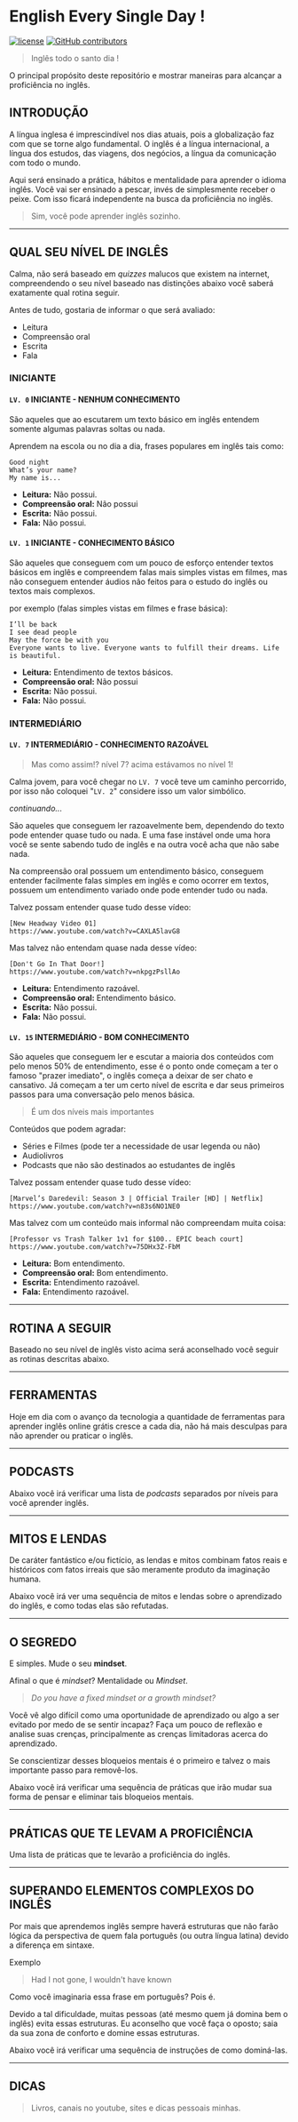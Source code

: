 # English Every Single Day !
[![license](https://img.shields.io/badge/license-MIT-%23923AF4.svg)](/LICENSE)
[![GitHub contributors](https://img.shields.io/badge/contributors-1-%23FF812A.svg)](https://github.com/EduD/english-every-single-day/graphs/contributors)
> Inglês todo o santo dia !

O principal propósito deste repositório e mostrar maneiras para alcançar a proficiência no inglês.

## INTRODUÇÃO
A língua inglesa é imprescindível nos dias atuais, pois a globalização faz com que se torne algo fundamental. O inglês é a língua internacional, a língua dos estudos, das viagens, dos negócios, a língua da comunicação com todo o mundo.

Aqui será ensinado a prática, hábitos e mentalidade para aprender o idioma inglês. Você vai ser ensinado a pescar, invés de simplesmente receber o peixe. Com isso ficará independente na busca da proficiência no inglês.

> Sim, você pode aprender inglês sozinho.

-------

## QUAL SEU NÍVEL DE INGLÊS
Calma, não será baseado em _quizzes_ malucos que existem na internet, compreendendo o seu nível baseado nas distinções abaixo você saberá exatamente qual rotina seguir.

Antes de tudo, gostaria de informar o que será avaliado:
* Leitura
* Compreensão oral
* Escrita
* Fala

### INICIANTE

#### `LV. 0` INICIANTE - NENHUM CONHECIMENTO
São aqueles que ao escutarem um texto básico em inglês entendem somente algumas palavras soltas ou nada.

Aprendem na escola ou no dia a dia, frases populares em inglês tais como:
```
Good night
What’s your name?
My name is...
```

* **Leitura:** Não possui.
* **Compreensão oral:** Não possui
* **Escrita:** Não possui.
* **Fala:** Não possui.

#### `LV. 1` INICIANTE - CONHECIMENTO BÁSICO
São aqueles que conseguem com um pouco de esforço entender textos básicos em inglês e compreendem falas mais simples vistas em filmes, mas não conseguem entender áudios não feitos para o estudo do inglês ou textos mais complexos.


por exemplo (falas simples vistas em filmes e frase básica):
```
I’ll be back
I see dead people
May the force be with you
Everyone wants to live. Everyone wants to fulfill their dreams. Life is beautiful.
```

* **Leitura:** Entendimento de textos básicos.
* **Compreensão oral:** Não possui
* **Escrita:** Não possui.
* **Fala:** Não possui.

### INTERMEDIÁRIO

#### `LV. 7` INTERMEDIÁRIO - CONHECIMENTO RAZOÁVEL
> Mas como assim!? nível 7? acima estávamos no nível 1!

Calma jovem, para você  chegar no `LV. 7` você teve um caminho percorrido, por isso não coloquei "`LV. 2`" considere isso um valor simbólico.

_continuando..._

São aqueles que conseguem ler razoavelmente bem, dependendo do texto pode entender quase tudo ou nada. E uma fase instável onde uma hora você se sente sabendo tudo de inglês e na outra você acha que não sabe nada.

Na compreensão oral possuem um entendimento básico, conseguem entender facilmente falas simples em inglês e como ocorrer em textos, possuem um entendimento variado onde pode entender tudo ou nada.

Talvez possam entender quase tudo desse vídeo:
```
[New Headway Video 01]
https://www.youtube.com/watch?v=CAXLA5lavG8
```
Mas talvez não entendam quase nada desse vídeo:
```
[Don't Go In That Door!]
https://www.youtube.com/watch?v=nkpgzPsllAo
```

* **Leitura:** Entendimento razoável.
* **Compreensão oral:** Entendimento básico.
* **Escrita:** Não possui.
* **Fala:** Não possui.

#### `LV. 15` INTERMEDIÁRIO - BOM CONHECIMENTO
São aqueles que conseguem ler e escutar a maioria dos conteúdos com pelo menos 50% de entendimento, esse é o ponto onde começam a ter o famoso "prazer imediato", o inglês começa a deixar de ser chato e cansativo. Já começam a ter um certo nível de escrita e dar seus primeiros passos para uma conversação pelo menos básica.

> É um dos níveis mais importantes

Conteúdos que podem agradar:
  * Séries e Filmes (pode ter a necessidade de usar legenda ou não)
  * Audiolivros
  * Podcasts que não são destinados ao estudantes de inglês 

Talvez possam entender quase tudo desse vídeo:
```
[Marvel’s Daredevil: Season 3 | Official Trailer [HD] | Netflix]
https://www.youtube.com/watch?v=n83s6NO1NE0
```
Mas talvez com um conteúdo mais informal não compreendam muita coisa:
```
[Professor vs Trash Talker 1v1 for $100.. EPIC beach court]
https://www.youtube.com/watch?v=75DHx3Z-FbM
```

* **Leitura:** Bom entendimento.
* **Compreensão oral:** Bom entendimento.
* **Escrita:** Entendimento razoável.
* **Fala:** Entendimento razoável.

-------

## ROTINA A SEGUIR
Baseado no seu nível de inglês visto acima será aconselhado você seguir as rotinas descritas abaixo. 

-------

## FERRAMENTAS
Hoje em dia com o avanço da tecnologia a quantidade de ferramentas para aprender inglês online grátis cresce a cada dia, não há mais desculpas para não aprender ou praticar o inglês.

-------

## PODCASTS
Abaixo você irá verificar uma lista de _podcasts_ separados por níveis para você aprender inglês.

-------

## MITOS E LENDAS
De caráter fantástico e/ou fictício, as lendas e mitos combinam fatos reais e históricos com fatos irreais que são meramente produto da imaginação humana.

Abaixo você irá ver uma sequência de mitos e lendas sobre o aprendizado do inglês, e como todas elas são refutadas.

-------

## O SEGREDO
E simples. Mude o seu **mindset**.

Afinal o que é _mindset_?
Mentalidade ou _Mindset_.
> _Do you have a fixed mindset or a growth mindset?_


Você vê algo difícil como uma oportunidade de aprendizado ou algo a ser evitado por medo de se sentir incapaz? Faça um pouco de reflexão e analise suas crenças, principalmente as crenças limitadoras acerca do aprendizado.

Se conscientizar desses bloqueios mentais é o primeiro e talvez o mais importante passo para removê-los.

Abaixo você irá verificar uma sequência de práticas que irão mudar sua forma de pensar e eliminar tais bloqueios mentais.

-------

## PRÁTICAS QUE TE LEVAM A PROFICIÊNCIA
Uma lista de práticas que te levarão a proficiência do inglês.

-------

## SUPERANDO ELEMENTOS COMPLEXOS DO INGLÊS
Por mais que aprendemos inglês sempre haverá estruturas que não farão lógica da perspectiva de quem fala português (ou outra língua latina) devido a diferença em sintaxe. 

Exemplo
> Had I not gone, I wouldn't have known

Como você imaginaria essa frase em português? Pois é.

Devido a tal dificuldade, muitas pessoas (até mesmo quem já domina bem o inglês) evita essas estruturas. Eu aconselho que você faça o oposto; saia da sua zona de conforto e domine essas estruturas. 

Abaixo você irá verificar uma sequência de instruções de como dominá-las.

-------

## DICAS
> Livros, canais no youtube, sites e dicas pessoais minhas.